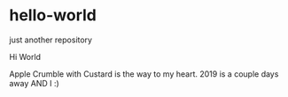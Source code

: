 # hello-world
just another repository 

Hi World

Apple Crumble with Custard is the way to my heart. 
2019 is a couple days away AND I :)
